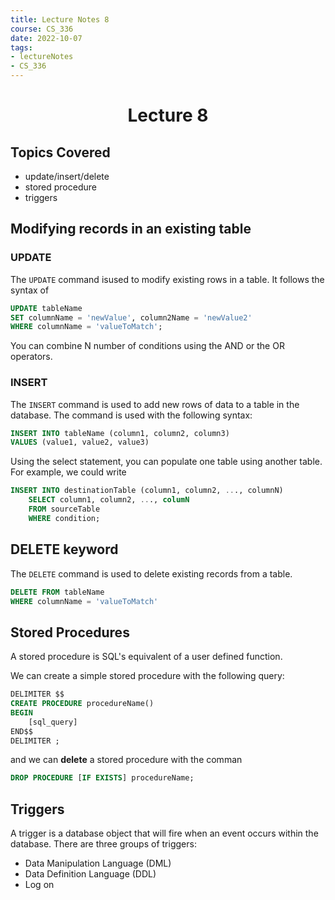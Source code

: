 ```yaml
---
title: Lecture Notes 8
course: CS_336
date: 2022-10-07
tags: 
- lectureNotes
- CS_336
---
```


<center><h1>Lecture 8</h1></center>

## Topics Covered
- update/insert/delete
- stored procedure
- triggers

## Modifying records in an existing table
### UPDATE
The `UPDATE` command isused to modify existing rows in a table. It follows the syntax of
```sql
UPDATE tableName
SET columnName = 'newValue', column2Name = 'newValue2'
WHERE columnName = 'valueToMatch';
```

You can combine N number of conditions using the AND or the OR operators.

### INSERT
The `INSERT` command is used to add new rows of data to a table in the database. The command is used with the following syntax:
```SQL
INSERT INTO tableName (column1, column2, column3)
VALUES (value1, value2, value3)
```

Using the select statement, you can populate one table using another table. For example, we could write
```SQL
INSERT INTO destinationTable (column1, column2, ..., columnN)
	SELECT column1, column2, ..., columN
	FROM sourceTable
	WHERE condition;
```

## DELETE keyword
The `DELETE` command is used to delete existing records from a table.
```sql
DELETE FROM tableName
WHERE columnName = 'valueToMatch'
```

## Stored Procedures
A stored procedure is SQL's equivalent of a user defined function.

We can create a simple stored procedure with the following query:
```SQL
DELIMITER $$
CREATE PROCEDURE procedureName()
BEGIN
	[sql_query]
END$$
DELIMITER ;
```

and we can **delete** a stored procedure with the comman
```sql
DROP PROCEDURE [IF EXISTS] procedureName;
```

## Triggers
A trigger is a database object that will fire when an event occurs within the database.
There are three groups of triggers:
- Data Manipulation Language (DML)
- Data Definition Language (DDL)
- Log on
